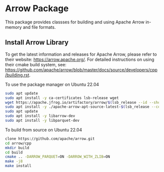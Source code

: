 # Arrow Package

This package provides classses for building and using Apache Arrow in-memory and file formats.

## Install Arrow Library

To get the latest information and releases for Apache Arrow, please refer to their website: https://arrow.apache.org/.  For detailed instructions on using their cmake build system, see: https://github.com/apache/arrow/blob/master/docs/source/developers/cpp/building.rst.

To use the package manager on Ubuntu 22.04
```bash
sudo apt update
sudo apt install -y ca-certificates lsb-release wget
wget https://apache.jfrog.io/artifactory/arrow/$(lsb_release --id --short | tr 'A-Z' 'a-z')/apache-arrow-apt-source-latest-$(lsb_release --codename --short).deb
sudo apt install -y ./apache-arrow-apt-source-latest-$(lsb_release --codename --short).deb
sudo apt update
sudo apt install -y libarrow-dev
sudo apt install -y libparquet-dev
```

To build from source on Ubuntu 22.04
```bash
clone https://github.com/apache/arrow.git
cd arrow/cpp
mkdir build
cd build
cmake .. -DARROW_PARQUET=ON -DARROW_WITH_ZLIB=ON
make -j8
make install
```
